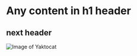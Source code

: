 # Any content in h1 header
## next header
![Image of Yaktocat](https://octodex.github.com/images/yaktocat.png)

